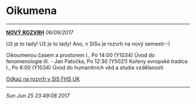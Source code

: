 # Oikumena

***

**[NOVÝ ROZVRH](https://www.facebook.com/groups/OikumenouCasemaProstorem/permalink/531334780537607/)**
*06/09/2017*

Už je to tady! Už je to tady!
Ano, v SISu je rozvrh na nový semestr:-)

Oikoumenou časem a prostorem I., Po 14:00 (Y1034) 
Úvod do fenomenologie III. - Jan Patočka, Po 12:30 (Y5021) 
Kořeny evropské tradice I., Po 8:00 (Y1034)
Úvod do humanitních věd a studia vzdělanosti

[Odkaz na rozvrh v SIS FHS UK](https://is.cuni.cz/studium/rozvrhng/roz_ucitel_macro.php?fak=11240&skr=2017&sem=1&ucitel=14830)


***

*Sun Jun 25 23:49:08 2017*
